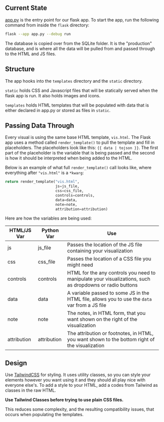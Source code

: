 ## Current State
[app.py](./app.py) is the entry point for our flask app.
To start the app, run the following command from inside the `flask` directory:

```bash
flask --app app.py --debug run
```
The database is copied over from the SQLite folder.
It is the "production" database, and is where all the data will be pulled from and passed through to the HTML and JS files.

## Structure
The app hooks into the `templates` directory and the `static` directory.

`static` holds CSS and Javascript files that will be statically served when the flask app is run.
It also holds images and icons.

`templates` holds HTML templates that will be populated with data that is either declared in app.py or stored as files in `static`.

## Passing Data Through
Every visual is using the same base HTML template, `vis.html`.
The Flask app uses a method called `render_template()` to pull the template and fill in placeholders.
The placeholders look like this: `{{ data | tojson }}`.
The first part of the placeholder is the variable that is being passed and the second is how it should be interpreted when being added to the HTML.

Below is an example of what full `render_template()` call looks like, where everything after `"vis.html"` is a `*kwarg`:

```python
return render_template("vis.html", 
                       js=js_file,
                       css=css_file,
                       controls=controls,
                       data=data,
                       note=note,
                       attribution=attribution)
```

Here are how the variables are being used:

| HTML/JS Var | Python Var  | Use |
| ---         | ---         | --- |
| js          | js_file     | Passes the location of the JS file containing your visualization
| css         | css_file    | Passes the location of a CSS file you might need
| controls    | controls    | HTML for the any controls you need to manipulate your visualizations, such as dropdowns or radio buttons
| data        | data        | A variable passed to some JS in the HTML file, allows you to use the `data` var from a JS file
| note        | note        | The notes, in HTML form, that you want shown on the right of the visualization
| attribution | attribution | The attribution or footnotes, in HTML, you want shown to the bottom right of the visualization


## Design
Use [TailwindCSS](https://tailwindcss.com) for styling.
It uses utility classes, so you can style your elements however you want using it and they should all play nice with everyone else's.
To add a style to your HTML, add a codes from Tailwind as classes in the raw HTML.

**Use Tailwind Classes before trying to use plain CSS files.**

This reduces some complexity, and the resulting compatibility issues, that occurs when populating the templates.
